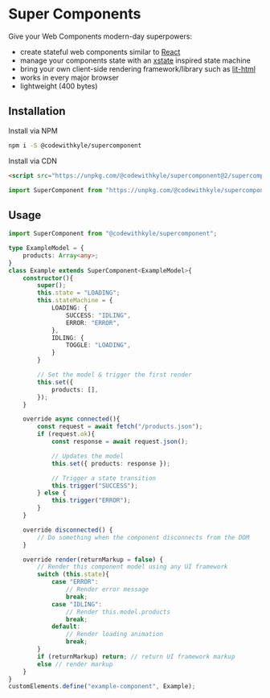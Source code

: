 # Super Components

Give your Web Components modern-day superpowers:

- create stateful web components similar to [React](https://github.com/facebook/react/)
- manage your components state with an [xstate](https://github.com/davidkpiano/xstate) inspired state machine
- bring your own client-side rendering framework/library such as [lit-html](https://lit-html.polymer-project.org/guide)
- works in every major browser
- lightweight (400 bytes)

## Installation

Install via NPM

```bash
npm i -S @codewithkyle/supercomponent
```

Install via CDN

```html
<script src="https://unpkg.com/@codewithkyle/supercomponent@2/supercomponent.min.js"></script>
```

```javascript
import SuperComponent from "https://unpkg.com/@codewithkyle/supercomponent@2/supercomponent.min.mjs";
```

## Usage

```typescript
import SuperComponent from "@codewithkyle/supercomponent";

type ExampleModel = {
    products: Array<any>;
}
class Example extends SuperComponent<ExampleModel>{
    constructor(){
        super();
        this.state = "LOADING";
        this.stateMachine = {
            LOADING: {
                SUCCESS: "IDLING",
                ERROR: "ERROR",
            },
            IDLING: {
                TOGGLE: "LOADING",
            }
        }

        // Set the model & trigger the first render
        this.set({
            products: [],
        });
    }

    override async connected(){
        const request = await fetch("/products.json");
        if (request.ok){
            const response = await request.json();

            // Updates the model
            this.set({ products: response });

            // Trigger a state transition
            this.trigger("SUCCESS");
        } else {
            this.trigger("ERROR");
        }
    }

    override disconnected() {
        // Do something when the component disconnects from the DOM
    }

    override render(returnMarkup = false) {
        // Render this component model using any UI framework
        switch (this.state){
            case "ERROR":
                // Render error message
                break;
            case "IDLING":
                // Render this.model.products
                break;
            default:
                // Render loading animation
                break;
        }
        if (returnMarkup) return; // return UI framework markup
        else // render markup
    }
}
customElements.define("example-component", Example);
```
